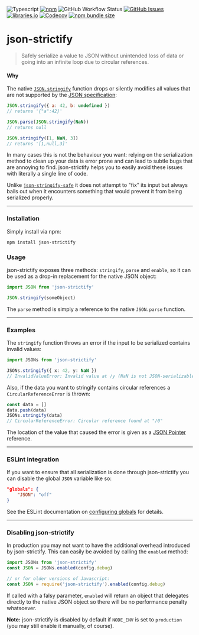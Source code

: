 ![Typescript](https://img.shields.io/badge/%3C%2F%3E-TypeScript-blue.svg?style=flat-square)
[![npm](https://img.shields.io/npm/v/json-strictify?style=flat-square&cacheSeconds=3600)](https://www.npmjs.com/package/json-strictify)
![GitHub Workflow Status](https://img.shields.io/github/actions/workflow/status/pigulla/json-strictify/build-and-test.yml?style=flat-square)
[![GitHub Issues](https://img.shields.io/github/issues-raw/pigulla/json-strictify?style=flat-square&cacheSeconds=3600)](https://github.com/pigulla/json-strictify/issues)
[![libraries.io](https://img.shields.io/librariesio/release/npm/json-strictify?style=flat-square&cacheSeconds=3600)](https://libraries.io/npm/json-strictify)
[![Codecov](https://img.shields.io/codecov/c/github/pigulla/json-strictify?style=flat-square&cacheSeconds=3600)](https://app.codecov.io/gh/pigulla/json-strictify)
[![npm bundle size](https://img.shields.io/bundlephobia/min/json-strictify?style=flat-square&cacheSeconds=3600)](https://bundlephobia.com/package/json-strictify)

# json-strictify

> Safely serialize a value to JSON without unintended loss of data or going into an infinite loop due to circular references.

#### Why

The native [`JSON.stringify`](https://developer.mozilla.org/en-US/docs/Web/JavaScript/Reference/Global_Objects/JSON/stringify) function drops or silently modifies all values that are not supported by the [JSON specification](http://www.ecma-international.org/publications/files/ECMA-ST/ECMA-404.pdf):

```js
JSON.stringify({ a: 42, b: undefined })
// returns '{"a":42}'

JSON.parse(JSON.stringify(NaN))
// returns null

JSON.stringify([1, NaN, 3])
// returns '[1,null,3]'
```

In many cases this is not the behaviour you want: relying on the serialization method to clean up your data is error prone and can lead to subtle bugs that are annoying to find. json-strictify helps you to easily avoid these issues with literally a single line of code.

Unlike [`json-stringify-safe`](https://www.npmjs.org/package/json-stringify-safe) it does not attempt to "fix" its input but always bails out when it encounters something that would prevent it from being serialized properly.

---

### Installation

Simply install via npm:

```
npm install json-strictify
```

### Usage

json-strictify exposes three methods: `stringify`, `parse` and `enable`, so it can be used as a drop-in replacement for the native JSON object:

```typescript
import JSON from 'json-strictify'

JSON.stringify(someObject)
```

The `parse` method is simply a reference to the native `JSON.parse` function.

---

### Examples

The `stringify` function throws an error if the input to be serialized contains invalid values:

```typescript
import JSONs from 'json-strictify'

JSONs.stringify({ x: 42, y: NaN })
// InvalidValueError: Invalid value at /y (NaN is not JSON-serializable)
```

Also, if the data you want to stringify contains circular references a `CircularReferenceError` is thrown:

```typescript
const data = []
data.push(data)
JSONs.stringify(data)
// CircularReferenceError: Circular reference found at "/0"
```

The location of the value that caused the error is given as a [JSON Pointer](http://tools.ietf.org/html/rfc6901) reference.

---

### ESLint integration

If you want to ensure that all serialization is done through json-strictify you can disable the global `JSON` variable like so:

```json
"globals": {
    "JSON": "off"
}
```

See the ESLint documentation on [configuring globals](https://eslint.org/docs/user-guide/configuring#specifying-globals) for details.

---

### Disabling json-strictify

In production you may not want to have the additional overhead introduced by json-strictify. This can easily be avoided by calling the `enabled` method:

```typescript
import JSONs from 'json-strictify'
const JSON = JSONs.enabled(config.debug)

// or for older versions of Javascript:
const JSON = require('json-strictify').enabled(config.debug)
```

If called with a falsy parameter, `enabled` will return an object that delegates directly to the native JSON object so there will be no performance penalty whatsoever.

**Note:** json-strictify is disabled by default if `NODE_ENV` is set to `production` (you may still enable it manually, of course).

